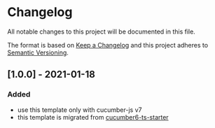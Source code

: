 # Changelog

All notable changes to this project will be documented in this file.

The format is based on [Keep a Changelog](http://keepachangelog.com/en/1.0.0/)
and this project adheres to [Semantic Versioning](http://semver.org/spec/v2.0.0.html).

## [1.0.0] - 2021-01-18

### Added

- use this template only with cucumber-js v7
- this template is migrated from [cucumber6-ts-starter](https://github.com/hdorgeval/cucumber6-ts-starter)
